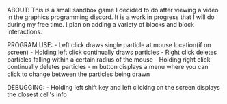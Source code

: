 ABOUT:
	This is a small sandbox game I decided to do after viewing a video in the graphics programming discord.
	It is a work in progress that I will do during my free time. I plan on adding a variety of blocks and
	block interactions.

PROGRAM USE:
	- Left click draws single particle at mouse location(if on screen)
	- Holding left click continually draws particles
	- Right click deletes particles falling within a certain radius of the mouse
	- Holding right click continually deletes particles
	- m button displays a menu where you can click to change between the particles being drawn

DEBUGGING:
	- Holding left shift key and left clicking on the screen displays the closest cell's info
